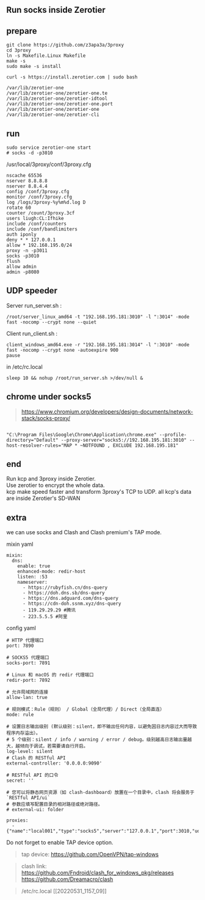 ## Run socks inside Zerotier

## prepare
```
git clone https://github.com/z3apa3a/3proxy
cd 3proxy
ln -s Makefile.Linux Makefile
make -s
sudo make -s install
```
```
curl -s https://install.zerotier.com | sudo bash
```
```
/var/lib/zerotier-one
/var/lib/zerotier-one/zerotier-one.te
/var/lib/zerotier-one/zerotier-idtool
/var/lib/zerotier-one/zerotier-one.port
/var/lib/zerotier-one/zerotier-one
/var/lib/zerotier-one/zerotier-cli
```


## run
```
sudo service zerotier-one start
# socks -d -p3010
```

/usr/local/3proxy/conf/3proxy.cfg

```
nscache 65536
nserver 8.8.8.8
nserver 8.8.4.4
config /conf/3proxy.cfg
monitor /conf/3proxy.cfg
log /logs/3proxy-%y%m%d.log D
rotate 60
counter /count/3proxy.3cf
users liugh:CL:Ifhike
include /conf/counters
include /conf/bandlimiters
auth iponly
deny * * 127.0.0.1
allow * 192.168.195.0/24
proxy -n -p3011
socks -p3010
flush
allow admin
admin -p8080

```

## UDP speeder

Server run_server.sh :  
```
/root/server_linux_amd64 -t "192.168.195.181:3010" -l ":3014" -mode fast -nocomp --crypt none --quiet
```
Client run_client.sh :  
```
client_windows_amd64.exe -r "192.168.195.181:3014" -l ":3010" -mode fast -nocomp --crypt none -autoexpire 900
pause
```
in /etc/rc.local
```
sleep 10 && nohup /root/run_server.sh >/dev/null &
```


## chrome under socks5
> https://www.chromium.org/developers/design-documents/network-stack/socks-proxy/

```

"C:\Program Files\Google\Chrome\Application\chrome.exe" --profile-directory="Default" --proxy-server="socks5://192.168.195.181:3010" --host-resolver-rules="MAP * ~NOTFOUND , EXCLUDE 192.168.195.181"

```

##  end
Run kcp and 3proxy inside Zerotier.  
Use zerotier to encrypt the whole data.  
kcp make speed faster and transform 3proxy's TCP to UDP.
all kcp's data are inside Zerotier's SD-WAN

## extra 
we can use socks and Clash and Clash premium's TAP mode.   

mixin yaml
```
mixin:
  dns:
    enable: true
    enhanced-mode: redir-host
    listen: :53
    nameserver:
      - https://rubyfish.cn/dns-query
      - https://doh.dns.sb/dns-query
      - https://dns.adguard.com/dns-query
      - https://cdn-doh.ssnm.xyz/dns-query
      - 119.29.29.29 #腾讯
      - 223.5.5.5 #阿里
```


config yaml
```
# HTTP 代理端口
port: 7890 

# SOCKS5 代理端口
socks-port: 7891 

# Linux 和 macOS 的 redir 代理端口
redir-port: 7892 

# 允许局域网的连接
allow-lan: true

# 规则模式：Rule（规则） / Global（全局代理）/ Direct（全局直连）
mode: rule

# 设置日志输出级别 (默认级别：silent，即不输出任何内容，以避免因日志内容过大而导致程序内存溢出）。
# 5 个级别：silent / info / warning / error / debug。级别越高日志输出量越大，越倾向于调试，若需要请自行开启。
log-level: silent
# Clash 的 RESTful API
external-controller: '0.0.0.0:9090'

# RESTful API 的口令
secret: '' 

# 您可以将静态网页资源（如 clash-dashboard）放置在一个目录中，clash 将会服务于 `RESTful API/ui`
# 参数应填写配置目录的相对路径或绝对路径。
# external-ui: folder

proxies:
  - {"name":"local001","type":"socks5","server":"127.0.0.1","port":3010,"udp":false}
```

Do not forget to enable TAP device option.
> tap device:  https://github.com/OpenVPN/tap-windows  

> clash link: https://github.com/Fndroid/clash_for_windows_pkg/releases  
> https://github.com/Dreamacro/clash


> /etc/rc.local [[20220531_1157_09]]